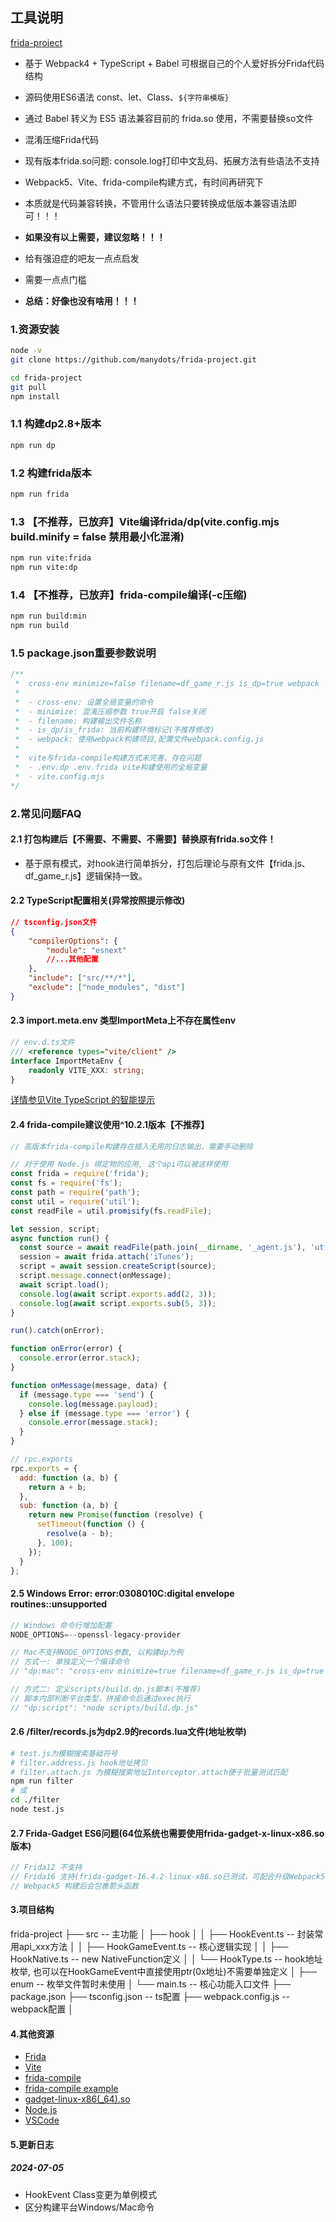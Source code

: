 ## 工具说明

[frida-project](https://github.com/manydots/frida-project)

-   基于 Webpack4 + TypeScript + Babel 可根据自己的个人爱好拆分Frida代码结构
-   源码使用ES6语法 const、let、Class、`${字符串模版}`
-   通过 Babel 转义为 ES5 语法兼容目前的 frida.so 使用，不需要替换so文件
-   混淆压缩Frida代码

-   现有版本frida.so问题: console.log打印中文乱码、拓展方法有些语法不支持
-   Webpack5、Vite、frida-compile构建方式，有时间再研究下
-   本质就是代码兼容转换，不管用什么语法只要转换成低版本兼容语法即可！！！

-   **如果没有以上需要，建议忽略！！！**
-   给有强迫症的吧友一点点启发
-   需要一点点门槛
-   **总结：好像也没有啥用！！！**

### 1.资源安装

```sh
node -v
git clone https://github.com/manydots/frida-project.git

cd frida-project
git pull
npm install
```

### 1.1 构建dp2.8+版本

```sh
npm run dp
```

### 1.2 构建frida版本

```sh
npm run frida
```

### 1.3 【不推荐，已放弃】Vite编译frida/dp(vite.config.mjs build.minify = false 禁用最小化混淆)

```sh
npm run vite:frida
npm run vite:dp
```

### 1.4 【不推荐，已放弃】frida-compile编译(-c压缩)

```sh
npm run build:min
npm run build
```

### 1.5 package.json重要参数说明

```JavaScript
/**
 *  cross-env minimize=false filename=df_game_r.js is_dp=true webpack
 *
 *  - cross-env: 设置全局变量的命令
 *  - minimize: 混淆压缩参数 true开启 false关闭
 *  - filename: 构建输出文件名称
 *  - is_dp/is_frida: 当前构建环境标记(不推荐修改)
 *  - webpack: 使用webpack构建项目,配置文件webpack.config.js
 *
 *  vite与frida-compile构建方式未完善、存在问题
 *  - .env.dp .env.frida vite构建使用的全局变量
 *  - vite.config.mjs
*/
```

### 2.常见问题FAQ

#### 2.1 打包构建后【不需要、不需要、不需要】替换原有frida.so文件！

-   基于原有模式，对hook进行简单拆分，打包后理论与原有文件【frida.js、df_game_r.js】逻辑保持一致。

#### 2.2 TypeScript配置相关(异常按照提示修改)

```json
// tsconfig.json文件
{
    "compilerOptions": {
        "module": "esnext"
        //...其他配置
    },
    "include": ["src/**/*"],
    "exclude": ["node_modules", "dist"]
}
```

#### 2.3 import.meta.env 类型ImportMeta上不存在属性env

```TypeScript
// env.d.ts文件
/// <reference types="vite/client" />
interface ImportMetaEnv {
    readonly VITE_XXX: string;
}
```

[详情参见Vite TypeScript 的智能提示](https://cn.vitejs.dev/guide/env-and-mode.html#intellisense)

#### 2.4 frida-compile建议使用^10.2.1版本【不推荐】

```JavaScript
// 高版本frida-compile构建存在插入无用的日志输出，需要手动删除

// 对于使用 Node.js 绑定物的应用, 这个api可以被这样使用
const frida = require('frida');
const fs = require('fs');
const path = require('path');
const util = require('util');
const readFile = util.promisify(fs.readFile);

let session, script;
async function run() {
  const source = await readFile(path.join(__dirname, '_agent.js'), 'utf8');
  session = await frida.attach('iTunes');
  script = await session.createScript(source);
  script.message.connect(onMessage);
  await script.load();
  console.log(await script.exports.add(2, 3));
  console.log(await script.exports.sub(5, 3));
}

run().catch(onError);

function onError(error) {
  console.error(error.stack);
}

function onMessage(message, data) {
  if (message.type === 'send') {
    console.log(message.payload);
  } else if (message.type === 'error') {
    console.error(message.stack);
  }
}

// rpc.exports
rpc.exports = {
  add: function (a, b) {
    return a + b;
  },
  sub: function (a, b) {
    return new Promise(function (resolve) {
      setTimeout(function () {
        resolve(a - b);
      }, 100);
    });
  }
};
```

#### 2.5 Windows Error: error:0308010C:digital envelope routines::unsupported

```JavaScript
// Windows 命令行增加配置
NODE_OPTIONS=--openssl-legacy-provider

// Mac不支持NODE_OPTIONS参数, 以构建dp为例
// 方式一: 单独定义一个编译命令
// "dp:mac": "cross-env minimize=true filename=df_game_r.js is_dp=true webpack"

// 方式二: 定义scripts/build.dp.js脚本(不推荐)
// 脚本内部判断平台类型，拼接命令后通过exec执行
// "dp:script": "node scripts/build.dp.js"
```

#### 2.6 /filter/records.js为dp2.9的records.lua文件(地址枚举)

```sh
# test.js为模糊搜索基础符号
# filter.address.js hook地址拷贝
# filter.attach.js 为模糊搜索地址Interceptor.attach便于批量测试匹配
npm run filter
# 或
cd ./filter
node test.js
```

#### 2.7 Frida-Gadget ES6问题(64位系统也需要使用frida-gadget-x-linux-x86.so版本)

```JavaScript
// Frida12 不支持
// Frida16 支持(frida-gadget-16.4.2-linux-x86.so已测试，可配合升级Webpack5、Vite构建)
// Webpack5 构建后会包裹箭头函数
```

#### 3.项目结构

frida-project
├── src -- 主功能
│ ├── hook
│ │ ├── HookEvent.ts -- 封装常用api_xxx方法
│ │ ├── HookGameEvent.ts -- 核心逻辑实现
│ │ ├── HookNative.ts -- new NativeFunction定义
│ │ └── HookType.ts -- hook地址枚举, 也可以在HookGameEvent中直接使用ptr(0x地址)不需要单独定义
│ ├── enum -- 枚举文件暂时未使用
│ └── main.ts -- 核心功能入口文件
├── package.json
├── tsconfig.json -- ts配置
├── webpack.config.js -- webpack配置
│

#### 4.其他资源

-   [Frida](https://frida.re/docs/javascript-api/#console)
-   [Vite](https://cn.vitejs.dev/guide/env-and-mode.html)
-   [frida-compile](https://github.com/frida/frida-compile)
-   [frida-compile example](https://github.com/oleavr/frida-agent-example)
-   [gadget-linux-x86(\_64).so](https://github.com/frida/frida/releases)
-   [Node.js](https://nodejs.org/zh-cn/download/prebuilt-installer)
-   [VSCode](https://code.visualstudio.com/)

#### 5.更新日志

##### 2024-07-05

-   HookEvent Class变更为单例模式
-   区分构建平台Windows/Mac命令
